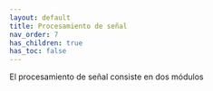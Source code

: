 ```yaml
---
layout: default
title: Procesamiento de señal
nav_order: 7
has_children: true
has_toc: false
---
```


El procesamiento de señal consiste en dos módulos

